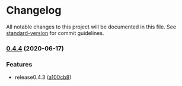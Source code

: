# Changelog

All notable changes to this project will be documented in this file. See [standard-version](https://github.com/conventional-changelog/standard-version) for commit guidelines.

### [0.4.4](https://git.dev.tencent.com/xiaojing123/ZvUI-pc/compare/v0.4.2...v0.4.4) (2020-06-17)


### Features

* release0.4.3 ([a100cb8](https://git.dev.tencent.com/xiaojing123/ZvUI-pc/commit/a100cb850acf927a53be751a4931197483e29df9))
